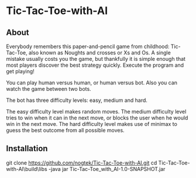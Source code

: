 # Tic-Tac-Toe-with-AI

## About

Everybody remembers this paper-and-pencil game from childhood: Tic-Tac-Toe, also known as Noughts and crosses or Xs and Os. A single mistake usually costs you the game, but thankfully it is simple enough that most players discover the best strategy quickly. Execute the program and get playing!

You can play human versus human, or human versus bot. Also you can watch the game between two bots. 

The bot has three difficulty levels: easy, medium and hard.

The easy difficulty level makes random moves. 
The medium difficulty level tries to win when it can in the next move, or blocks the user when he would win in the next move. 
The hard difficulty level makes use of minimax to guess the best outcome from all possible moves.

## Installation

git clone https://github.com/nogtek/Tic-Tac-Toe-with-AI.git
cd Tic-Tac-Toe-with-AI\build\libs
-java jar Tic-Tac-Toe_with_AI-1.0-SNAPSHOT.jar

